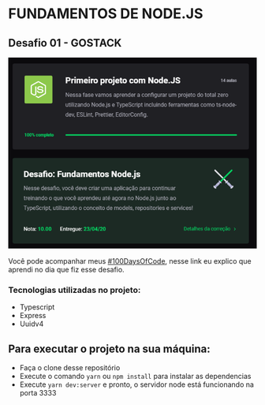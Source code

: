 # FUNDAMENTOS DE NODE.JS

## Desafio 01 - GOSTACK

![Drag Racing](https://github.com/arthur-es/gostack-template-fundamentos-node/blob/master/images/print.png?raw=true)

Você pode acompanhar meus [#100DaysOfCode](https://twitter.com/arthures_codes/status/1253141447840346112), nesse link eu explico que aprendi no dia que fiz esse desafio.

### Tecnologias utilizadas no projeto:

- Typescript
- Express
- Uuidv4

## Para executar o projeto na sua máquina:

- Faça o clone desse repositório
- Execute o comando `yarn` ou `npm install` para instalar as dependencias
- Execute `yarn dev:server` e pronto, o servidor node está funcionando na porta 3333
